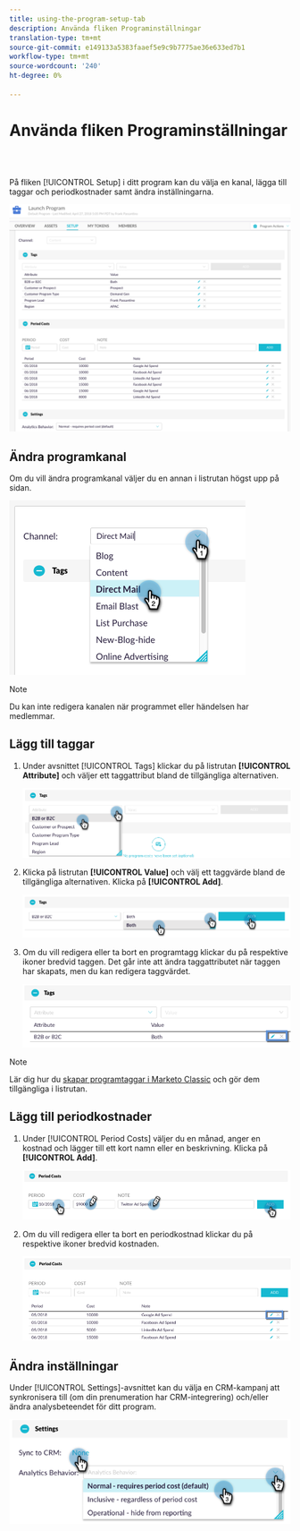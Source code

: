 ```yaml
---
title: using-the-program-setup-tab
description: Använda fliken Programinställningar
translation-type: tm+mt
source-git-commit: e149133a5383faaef5e9c9b7775ae36e633ed7b1
workflow-type: tm+mt
source-wordcount: '240'
ht-degree: 0%

---
```



# Använda fliken Programinställningar

<br> 

På fliken [!UICONTROL Setup] i ditt program kan du välja en kanal, lägga till taggar och periodkostnader samt ändra inställningarna.

![Bild ett](/help/sky/assets/programs/using-the-program-setup-tab/using-the-program-setup-tab-1.png)

## Ändra programkanal

Om du vill ändra programkanal väljer du en annan i listrutan högst upp på sidan.

![Bild två](/help/sky/assets/programs/using-the-program-setup-tab/using-the-program-setup-tab-2.png)

>[!NOTE]
>
>Du kan inte redigera kanalen när programmet eller händelsen har medlemmar.

## Lägg till taggar

1. Under avsnittet [!UICONTROL Tags] klickar du på listrutan **[!UICONTROL Attribute]** och väljer ett taggattribut bland de tillgängliga alternativen.

   ![Bild tre](/help/sky/assets/programs/using-the-program-setup-tab/using-the-program-setup-tab-3.png)

1. Klicka på listrutan **[!UICONTROL Value]** och välj ett taggvärde bland de tillgängliga alternativen. Klicka på **[!UICONTROL Add]**.

   ![Bild fyra](/help/sky/assets/programs/using-the-program-setup-tab/using-the-program-setup-tab-4.png)

1. Om du vill redigera eller ta bort en programtagg klickar du på respektive ikoner bredvid taggen. Det går inte att ändra taggattributet när taggen har skapats, men du kan redigera taggvärdet.

   ![Bild fem](/help/sky/assets/programs/using-the-program-setup-tab/using-the-program-setup-tab-5.png)

>[!NOTE]
>
>Lär dig hur du [skapar programtaggar i Marketo Classic](https://docs.marketo.com/display/public/DOCS/Create+a+New+Program+Tag+and+Tag+Values) och gör dem tillgängliga i listrutan.

## Lägg till periodkostnader

1. Under [!UICONTROL Period Costs] väljer du en månad, anger en kostnad och lägger till ett kort namn eller en beskrivning. Klicka på **[!UICONTROL Add]**.

   ![Bild sex](/help/sky/assets/programs/using-the-program-setup-tab/using-the-program-setup-tab-6.png)

1. Om du vill redigera eller ta bort en periodkostnad klickar du på respektive ikoner bredvid kostnaden.

   ![Bild sju](/help/sky/assets/programs/using-the-program-setup-tab/using-the-program-setup-tab-7.png)

## Ändra inställningar

Under [!UICONTROL Settings]-avsnittet kan du välja en CRM-kampanj att synkronisera till (om din prenumeration har CRM-integrering) och/eller ändra analysbeteendet för ditt program.

![Bild åtta](/help/sky/assets/programs/using-the-program-setup-tab/using-the-program-setup-tab-8.png)

